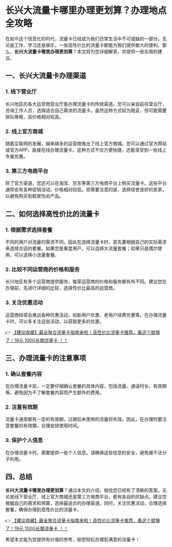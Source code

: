 # 长兴大流量卡哪里办理更划算？办理地点全攻略

在如今这个信息化的时代，流量卡已经成为我们日常生活中不可或缺的一部分。无论是工作、学习还是娱乐，一张高性价比的流量卡都能为我们提供极大的便利。那么，**长兴大流量卡哪里办理更划算**？本文将为您详细解答，并提供一些实用的建议。

## 一、长兴大流量卡办理渠道

### 1. 线下营业厅
长兴地区的各大运营商营业厅是办理流量卡的传统渠道。您可以亲自前往营业厅，咨询工作人员，选择适合自己需求的流量卡。虽然这种方式较为稳妥，但可能需要排队等候，且价格相对较高。

### 2. 线上官方商城
随着互联网的发展，越来越多的运营商推出了线上官方商城。您可以通过官方网站或官方APP，直接在线办理流量卡。这种方式不仅方便快捷，还能享受到一些线上专属优惠。

### 3. 第三方电商平台
除了官方渠道，您还可以在淘宝、京东等第三方电商平台上购买流量卡。这些平台通常会有各种促销活动，价格相对较低。但需要注意的是，选择信誉良好的卖家，以避免购买到假冒伪劣产品。

## 二、如何选择高性价比的流量卡

### 1. 根据需求选择套餐
不同的用户对流量的需求不同，因此在选择流量卡时，首先要根据自己的实际需求来选择合适的套餐。如果您是重度用户，可以选择大流量套餐；如果只是偶尔使用，可以选择小流量套餐。

### 2. 比较不同运营商的价格和服务
长兴地区有多个运营商提供服务，每家运营商的价格和服务都有所不同。建议您在办理前，先进行详细的比较，选择性价比最高的运营商。

### 3. 关注优惠活动
运营商经常会推出各种优惠活动，如新用户优惠、老用户续费优惠等。在办理流量卡时，可以多关注这些活动，以获取更多的优惠。

👉 [【建议收藏】最全聚合流量卡指南来啦！高性价比流量卡推荐，看这个就够了！19元 100G长期流量卡 ！！](https://bit.ly/Liuliangka)

## 三、办理流量卡的注意事项

### 1. 确认套餐内容
在办理流量卡前，一定要仔细确认套餐的具体内容，包括流量、通话时长、有效期等。避免因为不了解套餐内容而产生额外的费用。

### 2. 注意有效期
流量卡通常都有一定的有效期，过期后未使用的流量将失效。因此，在办理时要注意套餐的有效期，合理安排使用时间。

### 3. 保护个人信息
在办理流量卡时，需要提供一些个人信息。请确保这些信息的安全，避免被不法分子利用。

## 四、总结

**长兴大流量卡哪里办理更划算**？通过本文的介绍，相信您已经有了清晰的答案。无论是线下营业厅、线上官方商城还是第三方电商平台，都有各自的优缺点。建议您根据自己的需求和预算，选择最适合的办理渠道。同时，关注优惠活动，合理选择套餐，确保办理到高性价比的流量卡。

👉 [【建议收藏】最全聚合流量卡指南来啦！高性价比流量卡推荐，看这个就够了！19元 100G长期流量卡 ！！](https://bit.ly/Liuliangka)

希望本文能为您提供有价值的参考，助您轻松办理到满意的流量卡！